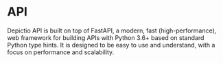 # API

Depictio API is built on top of FastAPI, a modern, fast (high-performance), web framework for building APIs with Python 3.6+ based on standard Python type hints. It is designed to be easy to use and understand, with a focus on performance and scalability. 